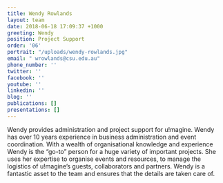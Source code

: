 ```yaml
---
title: Wendy Rowlands
layout: team
date: 2018-06-18 17:09:37 +1000
greeting: Wendy
position: Project Support
order: '06'
portrait: "/uploads/wendy-rowlands.jpg"
email: " wrowlands@csu.edu.au"
phone_number: ''
twitter: ''
facebook: ''
youtube: ''
linkedin: ''
blog: ''
publications: []
presentations: []
---
```

Wendy provides administration and project support for u!magine. Wendy has over 10 years experience in business administration and event coordination. With a wealth of organisational knowledge and experience Wendy is the “go-to” person for a huge variety of important projects. She uses her expertise to organise events and resources, to manage the logistics of u!magine’s guests, collaborators and partners. Wendy is a fantastic asset to the team and ensures that the details are taken care of.
